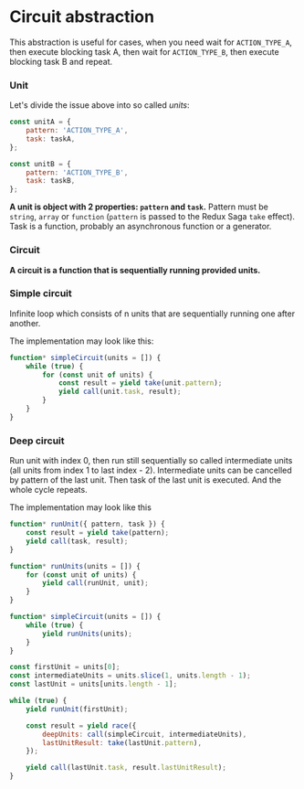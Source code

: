 # Circuit abstraction

This abstraction is useful for cases, when you need wait for `ACTION_TYPE_A`, then execute blocking task A, then wait for `ACTION_TYPE_B`, then execute blocking task B and repeat.

### Unit

Let's divide the issue above into so called _units_:

```js
const unitA = {
    pattern: 'ACTION_TYPE_A',
    task: taskA,
};

const unitB = {
    pattern: 'ACTION_TYPE_B',
    task: taskB,
};
```

**A unit is object with 2 properties: `pattern` and `task`.** Pattern must be `string`, `array` or `function` (`pattern` is passed to the Redux Saga `take` effect). Task is a function, probably an asynchronous function or a generator.

### Circuit

**A circuit is a function that is sequentially running provided units.**

### Simple circuit

Infinite loop which consists of n units that are sequentially running one after another.

The implementation may look like this:

```js
function* simpleCircuit(units = []) {
    while (true) {
        for (const unit of units) {
            const result = yield take(unit.pattern);
            yield call(unit.task, result);
        }
    }
}
```

### Deep circuit

Run unit with index 0, then run still sequentially so called intermediate units (all units from index 1 to last index - 2). Intermediate units can be cancelled by pattern of the last unit. Then task of the last unit is executed. And the whole cycle repeats.

The implementation may look like this

```js
function* runUnit({ pattern, task }) {
    const result = yield take(pattern);
    yield call(task, result);
}

function* runUnits(units = []) {
    for (const unit of units) {
        yield call(runUnit, unit);
    }
}

function* simpleCircuit(units = []) {
    while (true) {
        yield runUnits(units);
    }
}

const firstUnit = units[0];
const intermediateUnits = units.slice(1, units.length - 1);
const lastUnit = units[units.length - 1];

while (true) {
    yield runUnit(firstUnit);

    const result = yield race({
        deepUnits: call(simpleCircuit, intermediateUnits),
        lastUnitResult: take(lastUnit.pattern),
    });

    yield call(lastUnit.task, result.lastUnitResult);
}
```
